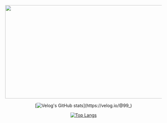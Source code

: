 <div align="center">
<a href="https://github.com/devxb/gitanimals">
<img
  src="https://render.gitanimals.org/farms/okuka7"
  width="600"
  height="300"
/>
</a>

[![Velog's GitHub stats](https://velog-readme-stats.vercel.app/api/list?name=99_)](https://velog.io/@99_)

[![Top Langs](https://github-readme-stats.vercel.app/api/top-langs/?username=okuka7)](https://github.com/anuraghazra/github-readme-stats)
</div>
